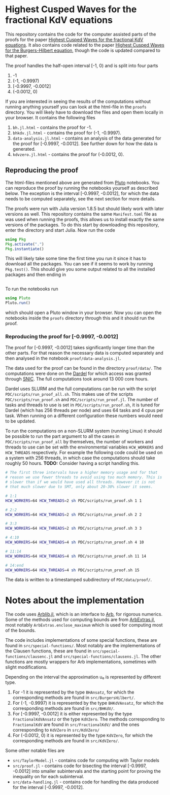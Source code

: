 # Highest Cusped Waves for the fractional KdV equations

This repository contains the code for the computer assisted parts of
the proofs for the paper [Highest Cusped Waves for the fractional KdV
equations](). It also contains code related to the paper [Highest
Cusped Waves for the Burgers-Hilbert
equation](https://arxiv.org/abs/2205.00802), though the code is
updated compared to that paper.

The proof handles the half-open interval [-1, 0) and is split into
four parts
1. -1
2. (-1, -0.9997)
3. [-0.9997, -0.0012]
4. (-0.0012, 0)

If you are interested in seeing the results of the computations
without running anything yourself you can look at the html-file in the
`proofs` directory. You will likely have to download the files and
open them locally in your browser. It contains the following files
1. `bh.jl.html` - contains the proof for -1.
2. `bhkdv.jl.html` - contains the proof for (-1, -0.9997).
3. `data-analysis.jl.html` - contains an analysis of the data
   generated for the proof for [-0.9997, -0.0012]. See further down
   for how the data is generated.
4. `kdvzero.jl.html` - contains the proof for (-0.0012, 0).

## Reproducing the proof

The html-files mentioned above are generated from
[Pluto](https://github.com/fonsp/Pluto.jl) notebooks. You can
reproduce the proof by running the notebooks yourself as described
below. The exception is the interval [-0.9997, -0.0012], for which the
data needs to be computed separately, see the next section for more
details.

The proofs were run with Julia version 1.8.5 but should likely work
with later versions as well. This repository contains the same
`Manifest.toml` file as was used when running the proofs, this allows
us to install exactly the same versions of the packages. To do this
start by downloading this repository, enter the directory and start
Julia. Now run the code

``` julia
using Pkg
Pkg.activate(".")
Pkg.instantiate()
```

This will likely take some time the first time you run it since it has
to download all the packages. You can see if it seems to work by
running `Pkg.test()`. This should give you some output related to all
the installed packages and then ending in

```

```

To run the notebooks run

``` julia
using Pluto
Pluto.run()
```

which should open a Pluto window in your browser. Now you can open the
notebooks inside the `proofs` directory through this and it should run
the proof.

### Reproducing the proof for [-0.9997, -0.0012]
The proof for [-0.9997, -0.0012] takes significantly longer time than
the other parts. For that reason the necessary data is computed
separately and then analysed in the notebook `proof/data-analysis.jl`.

The data used for the proof can be found in the directory
`proof/data/`. The computations were done on the [Dardel]() for which
access was granted through [SNIC](). The full computations took around
13 000 core hours.

Dardel uses SLURM and the full computations can be run with the script
`PDC/scripts/run_proof_all.sh`. This makes use of the scripts
`PDC/scripts/run_proof.sh` and `PDC/scripts/run_proof.jl`. The number
of tasks and threads to use is set in `PDC/scripts/run_proof.sh`, it
is tuned for Dardel (which has 256 threads per node) and uses 64 tasks
and 4 cpus per task. When running on a different configuration these
numbers would need to be updated.

To run the computations on a non-SLURM system (running Linux) it
should be possible to run the part argument to all the cases in
`PDC/scripts/run_proof_all` by themselves, the number of workers and
threads to use can be set with the environmental variables
`HCW_WORKERS` and `HCW_THREADS` respectively. For example the
following code could be used on a system with 256 threads, in which
case the computations should take roughly 50 hours. **TODO:** Consider
having a script handling this.

``` sh
# The first three intervals have a higher memory usage and for that
# reason we use fewer threads to avoid using too much memory. This is
# slower than if we would have used all threads. However it is not
# that much slower due to SMT, only about 20-30% slower it seems.

# 1:1
HCW_WORKERS=64 HCW_THREADS=2 sh PDC/scripts/run_proof.sh 1 1

# 2:2
HCW_WORKERS=64 HCW_THREADS=2 sh PDC/scripts/run_proof.sh 2 2

# 3:3
HCW_WORKERS=64 HCW_THREADS=2 sh PDC/scripts/run_proof.sh 3 3

# 4:10
HCW_WORKERS=64 HCW_THREADS=4 sh PDC/scripts/run_proof.sh 4 10

# 11:14
HCW_WORKERS=64 HCW_THREADS=4 sh PDC/scripts/run_proof.sh 11 14

# 14:end
HCW_WORKERS=64 HCW_THREADS=4 sh PDC/scripts/run_proof.sh 15
```

The data is written to a timestamped subdirectory of `PDC/data/proof/`.

# Notes about the implementation
The code uses [Arblib.jl](https://github.com/kalmarek/Arblib.jl),
which is an interface to [Arb](https://www.arblib.org/), for rigorous
numerics. Some of the methods used for computing bounds are from
[ArbExtras.jl](https://github.com/Joel-Dahne/ArbExtras.jl), most
notably `ArbExtras.enclose_maximum` which is used for computing most
of the bounds.

The code includes implementations of some special functions, these are
found in `src/special-functions/`. Most notably are the
implementations of the Clausen functions, these are found in
`src/special-functions/clausenc.jl` and
`src/special-functions/clausens.jl`. The other functions are mostly
wrappers for Arb implementations, sometimes with slight modifications.

Depending on the interval the approximation u₀ is represented by
different type.
1. For -1 it is represented by the type `BHAnsatz`, for which the
   corresponding methods are found in `src/BurgersHilbert/`.
2. For (-1, -0.9997) it is represented by the type `BHKdVAnsatz`, for
   which the corresponding methods are found in `src/BHKdV/`.
3. For [-0.9997, -0.0012] it is either represented by the type
   `FractionalKdVAnsatz` or the type `KdVZero`. The methods
   corresponding to `FractionalKdV` are found in `src/FractionalKdV/`
   and the ones corresponding to `KdVZero` in `src/KdVZero/`
4. For (-0.0012, 0) it is represented by the type `KdVZero`, for which
   the corresponding methods are found in `src/KdVZero/`.

Some other notable files are
- `src/TaylorModel.jl` - contains code for computing with Taylor
  models
- `src/proof.jl` - contains code for bisecting the interval [-0.9997,
  -0.0012] into smaller subintervals and the starting point for
  proving the inequality on for each subinterval.
- `src/data-handling.jl` - contains code for handling the data
  produced for the interval [-0.9997, -0.0012].
